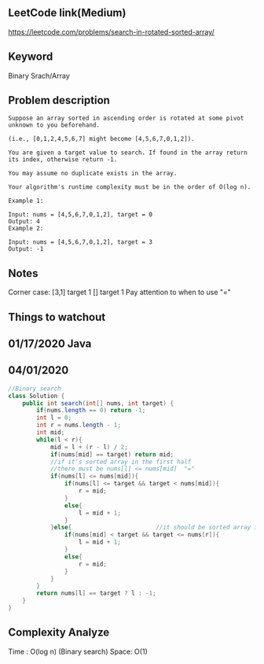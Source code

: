 ## LeetCode link(Medium)
https://leetcode.com/problems/search-in-rotated-sorted-array/

## Keyword
Binary Srach/Array

## Problem description
```
Suppose an array sorted in ascending order is rotated at some pivot unknown to you beforehand.

(i.e., [0,1,2,4,5,6,7] might become [4,5,6,7,0,1,2]).

You are given a target value to search. If found in the array return its index, otherwise return -1.

You may assume no duplicate exists in the array.

Your algorithm's runtime complexity must be in the order of O(log n).

Example 1:

Input: nums = [4,5,6,7,0,1,2], target = 0
Output: 4
Example 2:

Input: nums = [4,5,6,7,0,1,2], target = 3
Output: -1
```



## Notes
Corner case:
[3,1] target 1
[] target 1
Pay attention to when to use "="


## Things to watchout

## 01/17/2020 Java
## 04/01/2020

```java
//Binary search
class Solution {
    public int search(int[] nums, int target) {
        if(nums.length == 0) return -1;
        int l = 0;
        int r = nums.length - 1;
        int mid;
        while(l < r){
            mid = l + (r - l) / 2;
            if(nums[mid] == target) return mid;
            //if it's sorted array in the first half
            //there must be nums[l] <= nums[mid]  "="
            if(nums[l] <= nums[mid]){
                if(nums[l] <= target && target < nums[mid]){
                    r = mid;
                }
                else{
                    l = mid + 1;
                }       
            }else{                        //it should be sorted array in from mid to r
                if(nums[mid] < target && target <= nums[r]){
                    l = mid + 1;
                }
                else{
                    r = mid;
                }
            }
        }
        return nums[l] == target ? l : -1;
    }
}

```
## Complexity Analyze
Time : O(log n) (Binary search)
Space: O(1)